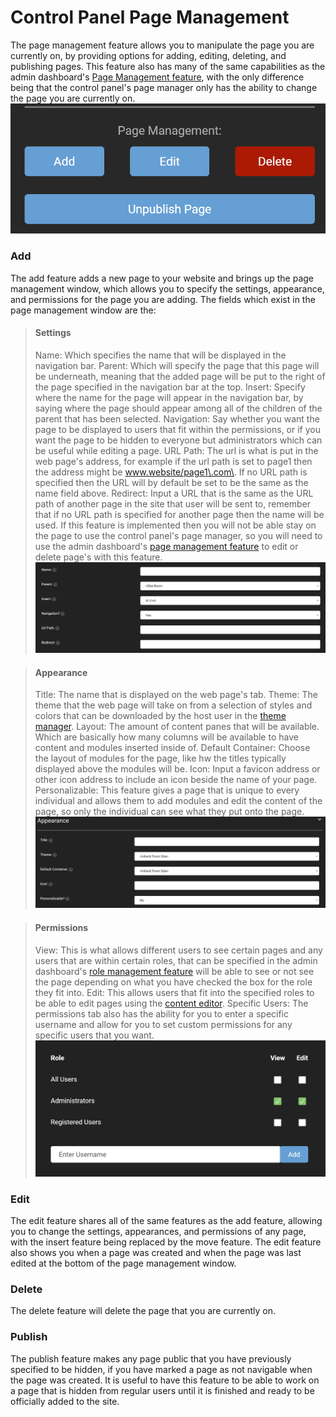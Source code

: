 # Control Panel Page Management

The page management feature allows you to manipulate the page you are currently on, by providing options for adding, editing, deleting, and publishing pages\.
This feature also has many of the same capabilities as the admin dashboard's [Page Management feature](../AdminDashboard/page-management.md), with the only difference being that the control panel's page manager only has the ability to change the page you are currently on\. 
![page-management](page-management.png)

### Add

The add feature adds a new page to your website and brings up the page management window, which allows you to specify the settings, appearance, and permissions for the page you are adding\. 
The fields which exist in the page management window are the:

>#### Settings
>Name: Which specifies the name that will be displayed in the navigation bar\.
>Parent: Which will specify the page that this page will be underneath, meaning that the added page will be put to the right of the page specified in the navigation bar at the top\.
>Insert: Specify where the name for the page will appear in the navigation bar, by saying where the page should appear among all of the children of the parent that has been selected\.
>Navigation: Say whether you want the page to be displayed to users that fit within the permissions, or if you want the page to be hidden to everyone but administrators which can be useful while editing a page\.
>URL Path: The url is what is put in the web page's address, for example if the url path is set to page1 then the address might be www.website/page1\.com\. If no URL path is specified then the URL will by default be set to be the same as the name field above\.
>Redirect: Input a URL that is the same as the URL path of another page in the site that user will be sent to, remember that if no URL path is specified for another page then the name will be used\. If this feature is implemented then you will not be able stay on the page to use the control panel's page manager, so you will need to use the admin dashboard's [page management feature](../AdminDashboard/pageManagement.md) to edit or delete page's with this feature\.
![add-page](add-page.png)

>#### Appearance
>Title: The name that is displayed on the web page's tab\.
>Theme: The theme that the web page will take on from a selection of styles and colors that can be downloaded by the host user in the [theme manager](../HostAdministration/theme-management.md)\.
>Layout: The amount of content panes that will be available\. Which are basically how many columns will be available to have content and modules inserted inside of\.
>Default Container: Choose the layout of modules for the page, like hw the titles typically displayed above the modules will be\.
>Icon: Input a favicon address or other icon address to include an icon beside the name of your page\.
>Personalizable: This feature gives a page that is unique to every individual and allows them to add modules and edit the content of the page, so only the individual can see what they put onto the page\.
![page-appearance](page-appearance.png)

>#### Permissions
>View: This is what allows different users to see certain pages and any users that are within certain roles, that can be specified in the admin dashboard's [role management feature](../AdminDashboard/role-management.md) will be able to see or not see the page depending on what you have checked the box for the role they fit into\.
>Edit: This allows users that fit into the specified roles to be able to edit pages using the [content editor](../SiteAdministration/content-editor.md)\.
>Specific Users: The permissions tab also has the ability for you to enter a specific username and allow for you to set custom permissions for any specific users that you want\.
![permissions](permissions.png)

### Edit

The edit feature shares all of the same features as the add feature, allowing you to change the settings, appearances, and permissions of any page, with the insert feature being replaced by the move feature\. The edit feature also shows you when a page was created and when the page was last edited at the bottom of the page management window\.

### Delete

The delete feature will delete the page that you are currently on\.

### Publish

The publish feature makes any page public that you have previously specified to be hidden, if you have marked a page as not navigable when the page was created\. It is useful to have this feature to be able to work on a page that is hidden from regular users until it is finished and ready to be officially added to the site\.